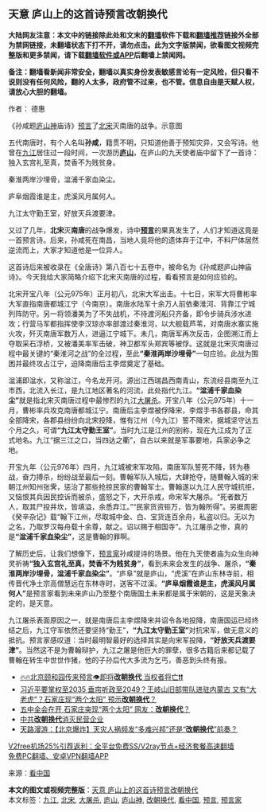  <h2>天意 庐山上的这首诗预言改朝换代</h2> <p class="notice"><b>大陆网友注意：本文中的链接除此处和文末的<a href="https://github.com/bannedbook/fanqiang" >翻墙</a>软件下载和<a href="https://github.com/killgcd/justmysocks/blob/master/README.md">翻墙推荐</a>链接外全部为禁网链接，未翻墙状态下打不开，请勿点击。此为文字版禁闻，欲看图文视频完整版和更多禁闻，请下载<a href="https://github.com/bannedbook/fanqiang">翻墙软件或APP</a>后翻墙上禁闻网。</p><p>备注：翻墙看新闻非常安全，翻墙以真实身份发表敏感言论有一定风险，但只看不说则没有任何风险，翻的人太多，政府管不过来，也不管。信息自由是天赋人权，请放心大胆的翻墙。</b></p>  <div class="entry"> <p>作者： 德惠</p> <p id="conimg">《孙咸题<a href="https://www.bannedbook.org/bnews/tag/%E5%BA%90%E5%B1%B1%E7%A5%9E/" class="st_tag internal_tag" rel="tag" title="标签 庐山神 下的日志">庐山神</a>庙诗》<a href="https://www.bannedbook.org/bnews/tag/%e9%a2%84%e8%a8%80/" class="st_tag internal_tag" rel="tag" title="标签 预言 下的日志">预言</a>了<a href="https://www.bannedbook.org/bnews/tag/%E5%8C%97%E5%AE%8B/" class="st_tag internal_tag" rel="tag" title="标签 北宋 下的日志">北宋</a>灭南唐的战争。示意图</p> <p>五代南唐时，有个人名叫<strong>孙咸</strong>，籍贯不明，只知道他善于预知灾异，又会写诗。他曾在<a href="https://www.bannedbook.org/bnews/tag/%e4%b9%9d%e6%b1%9f/" class="st_tag internal_tag" rel="tag" title="标签 九江 下的日志">九江</a>居住过一段时间，一次游历<strong><a href="https://www.bannedbook.org/bnews/tag/%E5%BA%90%E5%B1%B1/" class="st_tag internal_tag" rel="tag" title="标签 庐山 下的日志">庐山</a></strong>，在庐山的九天使者庙中留下了一首诗：独入玄宫礼至真，焚香不为贱贫身。</p>  <p>秦淮两岸沙埋骨，湓浦千家血染尘。</p> <p>庐阜烟霞谁是主，虎溪风月属何人。</p> <p>九江太守勤王室，好放天兵渡要津。</p>  <p>又过了几年，<strong>北宋</strong>灭<strong>南唐</strong>的战争爆发，诗中<strong><span class='wp_keywordlink'><a href="https://www.bannedbook.org/forum5/" title="预言玄学禁书下载" rel="nofollow">预言</a></span></strong>的果真发生了，人们才知道这竟是一首预言诗。后来，孙咸死在南昌，当地人竟将他的遗体弃于江中，不料尸体居然逆流而上，大家才知道他是一位异人。</p> <p>这首诗后来被收录在《全唐诗》第八百七十五卷中，被命名为《孙咸题庐山神庙诗》。今天我给大家简略介绍下北宋灭南唐的过程，看看预言是如何应验的。</p> <p>北宋开宝八年（公元975年）正月初八，北宋大军出击。十七日，宋军大将曹彬率大军直指南唐都城江宁（今南京）。南唐水陆军十余万人前依秦淮河、背靠江宁城列阵防守。另一将领潘美为了不失战机，不待渡河船只齐备，即令步骑兵涉水进攻；行营马军都指挥使李汉琼亦率部渡过秦淮河，以大舰载芦苇，对南唐水寨实施火攻，歼灭南唐军数万人，进逼江宁城下。未几，南唐军再次反击，企图溯江而上夺取采石浮桥，又被潘美率军击破，神卫都军头郑宾等被俘。这就是北宋灭南唐过程中最关键的“秦淮河之战”的全过程，至此<strong>“秦淮两岸沙埋骨”</strong>一句应验。此战为围困并最终攻占江宁，迫降南唐后主李煜奠定了基础。</p>  <p>湓浦即湓水，又称湓江，今名龙开河。源出江西瑞昌西南青山，东流经县南至九江市西，北流入长江，是九江地区著名的河流，此处指代九江。<strong>“湓浦千家血染尘”</strong>就是指北宋灭南唐过程中最惨烈的九江<a href="https://www.bannedbook.org/bnews/tag/%e5%a4%a7%e5%b1%a0%e6%9d%80/" class="st_tag internal_tag" rel="tag" title="标签 大屠杀 下的日志">大屠杀</a>。开宝八年（公元975年）十一月，曹彬率兵攻克南唐都城江宁。南唐后主李煜被俘降宋，李煜手书各郡县，命其全部降宋，各郡县纷纷向北宋投降，惟有江州（今九江）誓不降宋，据城坚守达五个月之久，可谓<strong>“九江太守勤王室”</strong>。当时九江是江州的别称，现在九江成为了正式地名。九江“据三江之口，当四达之衢”，自古以来就是军事要地，兵家必争之地。</p> <p>开宝九年（公元976年）四月，九江城被宋军攻陷，南唐军队誓死不降，转为巷战，奋力搏杀，纷纷战至最后一刻。曹翰军队入城后，大肆抢夺，随曹翰入城的宋朝江州知州张霁，惩治了那些抢掠民家的曹翰军士。曹翰遂以九江人民守城抗拒，又恼恨其兵因民控诉而被杀，盛怒之下，大开杀戒，命宋军大屠杀。“死者数万人，取其尸投井坎，皆填溢，余悉弃江。”“民家货资钷万，皆为翰所得”。另据周密《癸辛杂记》载“翰下江州，尽取城中金、白、宝货连百余舟，私盗以归。无以为之名，乃取罗汉每舟载十余尊，献之。诏以赐于相国寺”。九江屠杀之惨，真的是<strong>“湓浦千家血染尘”</strong>，这是曹翰的罪啊。</p> <p>了解历史后，让我们想像下，<a href="https://www.bannedbook.org/bnews/tag/%e9%a2%84%e8%a8%80%e5%ae%b6/" class="st_tag internal_tag" rel="tag" title="标签 预言家 下的日志">预言家</a>孙咸提诗的场景。他在九天使者庙为众生向神灵祈祷<strong>“独入玄宫礼至真，焚香不为贱贫身”</strong>，看到未来会发生的战争、屠杀，<strong>“秦淮两岸沙埋骨，湓浦千家血染尘”</strong>。“庐阜”就是庐山，“虎溪”在庐山东林寺前，相传晋代净土宗高僧慧远在东林寺时，送客不过溪。<strong>“庐阜烟霞谁是主，虎溪风月属何人”</strong>是预言家看到未来庐山乃至整个南唐国土未来都是属于宋朝的，这是天象决定的，是天意。</p>  <p>九江屠杀表面原因之一，就是南唐后主李煜降宋并诏令各地投降，南唐国运已经终结之后，九江守军依然还要坚持“勤王”，<strong>“九江太守勤王室”</strong>对抗宋军，做无意义的抵抗。预言家感叹道：当时最明智最好的选择其实是向宋军投降，<strong>“好放天兵渡要津”</strong>。当然这不是为曹翰辩护，九江之屠是他巨大的罪孽，很多古籍后来都记载了曹翰在转生中世世作猪，他的子孙后代大多流为乞丐，善恶到头终有报。</p> <ul class='op-related-articles' title='相关阅读'> <li><a href='https://www.bannedbook.org/bnews/bannedvideo/20201103/1424753.html' target='_blank'>🔥🔥北京颐和园传来预言👁️即将<b>改朝换代</b> 当权者将亡❗❗</a></li> <li><a href='https://www.bannedbook.org/bnews/bannedvideo/20201029/1422344.html' target='_blank'>习近平要掌权至2035 垂帘听政至2049？王岐山旧部带队进驻内蒙古 又有“大老虎”？石家庄现“两个太阳” 预示<b>改朝换代</b>？</a></li> <li><a href='https://www.bannedbook.org/bnews/cbnews/20201029/1421988.html' target='_blank'>五中全会在开 石家庄突现“两个太阳” 网友：<b>改朝换代</b>？</a></li> <li><a href='https://www.bannedbook.org/bnews/renquan/xgmyd/20201009/1410483.html' target='_blank'>中共<b>改朝换代</b>消灭民营企业</a></li> <li><a href='https://www.bannedbook.org/bnews/cbnews/20200920/1399697.html' target='_blank'>天路漫游：【北京爆炸】天灾人祸频发“多难兴邦”还是“<b>改朝换代</b>”前奏？</a></li> </ul> <p class="texttj"> <a href="https://www.bannedbook.org/forum23/topic22702.html" target="_blank">V2free机场25%引荐返利：全平台免费SS/V2ray节点+经济套餐高速翻墙</a><br/> <a href="https://github.com/bannedbook/fanqiang/wiki/%E7%A6%81%E9%97%BB%E7%BD%91%E5%AE%89%E5%8D%93%E7%BF%BB%E5%A2%99%E6%96%B0%E9%97%BBAPP" target="_blank">免费PC翻墙、安卓VPN翻墙APP</a></p><p> 来源：<span class='wp_keywordlink_affiliate'><a href="https://www.secretchina.com/" title="看中国" target="_blank">看中国</a></span> </p><a name='sharetosocial'></a>       <div><b>本文的图文或视频完整版</b>：<a href='https://www.bannedbook.org/bnews/comments/20201215/1447992.html'>天意 庐山上的这首诗预言改朝换代</a></div>  </div><!--END ENTRY--> <div class="postfooter"> <div>本文标签：<a href="https://www.bannedbook.org/bnews/tag/%e4%b9%9d%e6%b1%9f/" rel="tag">九江</a>, <a href="https://www.bannedbook.org/bnews/tag/%E5%8C%97%E5%AE%8B/" rel="tag">北宋</a>, <a href="https://www.bannedbook.org/bnews/tag/%e5%a4%a7%e5%b1%a0%e6%9d%80/" rel="tag">大屠杀</a>, <a href="https://www.bannedbook.org/bnews/tag/%E5%BA%90%E5%B1%B1/" rel="tag">庐山</a>, <a href="https://www.bannedbook.org/bnews/tag/%E5%BA%90%E5%B1%B1%E7%A5%9E/" rel="tag">庐山神</a>, <a href="https://www.bannedbook.org/bnews/tag/%E6%94%B9%E6%9C%9D%E6%8D%A2%E4%BB%A3/" rel="tag">改朝换代</a>, <a href="https://www.bannedbook.org/bnews/tag/%e7%9c%8b%e4%b8%ad%e5%9b%bd/" rel="tag">看中国</a>, <a href="https://www.bannedbook.org/bnews/tag/%e9%a2%84%e8%a8%80/" rel="tag">预言</a>, <a href="https://www.bannedbook.org/bnews/tag/%e9%a2%84%e8%a8%80%e5%ae%b6/" rel="tag">预言家</a></div>  </div><!--END POSTFOOTER--> 